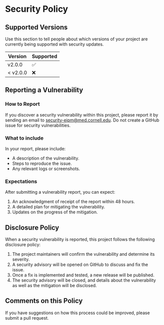 # Security Policy

## Supported Versions

Use this section to tell people about which versions of your project are
currently being supported with security updates.

| Version | Supported          |
| ------- | ------------------ |
| v2.0.0   | :white_check_mark: |
| < v2.0.0   | :x:                |

## Reporting a Vulnerability

### How to Report

If you discover a security vulnerability within this project, please report it by sending an email to security-eipm@med.cornell.edu. Do not create a GitHub issue for security vulnerabilities.

### What to include

In your report, please include:

- A description of the vulnerability.
- Steps to reproduce the issue.
- Any relevant logs or screenshots.

### Expectations

After submitting a vulnerability report, you can expect:

1. An acknowledgment of receipt of the report within 48 hours.
2. A detailed plan for mitigating the vulnerability.
3. Updates on the progress of the mitigation.

## Disclosure Policy

When a security vulnerability is reported, this project follows the following disclosure policy:

1. The project maintainers will confirm the vulnerability and determine its severity.
2. A security advisory will be opened on GitHub to discuss and fix the issue.
3. Once a fix is implemented and tested, a new release will be published.
4. The security advisory will be closed, and details about the vulnerability as well as the mitigation will be disclosed.

## Comments on this Policy

If you have suggestions on how this process could be improved, please submit a pull request.